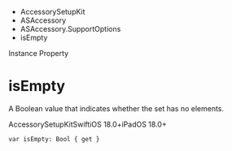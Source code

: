 

- AccessorySetupKit
- ASAccessory
- ASAccessory.SupportOptions
-  isEmpty 

Instance Property

# isEmpty

A Boolean value that indicates whether the set has no elements.

AccessorySetupKitSwiftiOS 18.0+iPadOS 18.0+

``` source
var isEmpty: Bool { get }
```

